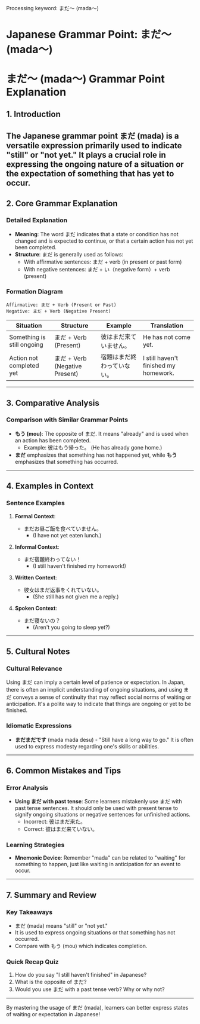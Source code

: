 Processing keyword: まだ〜 (mada〜)
# Japanese Grammar Point: まだ〜 (mada〜)
# まだ〜 (mada〜) Grammar Point Explanation
## 1. Introduction
The Japanese grammar point まだ (mada) is a versatile expression primarily used to indicate "still" or "not yet." It plays a crucial role in expressing the ongoing nature of a situation or the expectation of something that has yet to occur. 
---
## 2. Core Grammar Explanation
### Detailed Explanation
- **Meaning**: The word まだ indicates that a state or condition has not changed and is expected to continue, or that a certain action has not yet been completed.
- **Structure**: まだ is generally used as follows:
  - With affirmative sentences: まだ + verb (in present or past form)
  - With negative sentences: まだ + い（negative form）+ verb (present)
  
### Formation Diagram
```
Affirmative: まだ + Verb (Present or Past)
Negative: まだ + Verb (Negative Present)
```
| Situation           | Structure                        | Example                               | Translation                      |
|---------------------|----------------------------------|---------------------------------------|----------------------------------|
| Something is still ongoing | まだ + Verb (Present)       | 彼はまだ来ていません。           | He has not come yet.            |
| Action not completed yet | まだ + Verb (Negative Present) | 宿題はまだ終わっていない。       | I still haven't finished my homework. |
---
## 3. Comparative Analysis
### Comparison with Similar Grammar Points
- **もう (mou)**: The opposite of まだ. It means "already" and is used when an action has been completed.
  - Example: 彼はもう帰った。 (He has already gone home.)
- **まだ** emphasizes that something has not happened yet, while **もう** emphasizes that something has occurred.
---
## 4. Examples in Context
### Sentence Examples
1. **Formal Context**:
   - まだお昼ご飯を食べていません。
     - (I have not yet eaten lunch.)
   
2. **Informal Context**:
   - まだ宿題終わってない！
     - (I still haven't finished my homework!)
   
3. **Written Context**:
   - 彼女はまだ返事をくれていない。
     - (She still has not given me a reply.)
   
4. **Spoken Context**:
   - まだ寝ないの？
     - (Aren't you going to sleep yet?)
---
## 5. Cultural Notes
### Cultural Relevance
Using まだ can imply a certain level of patience or expectation. In Japan, there is often an implicit understanding of ongoing situations, and using まだ conveys a sense of continuity that may reflect social norms of waiting or anticipation. It's a polite way to indicate that things are ongoing or yet to be finished. 
### Idiomatic Expressions
- **まだまだです** (mada mada desu) - "Still have a long way to go." It is often used to express modesty regarding one's skills or abilities.
---
## 6. Common Mistakes and Tips
### Error Analysis
- **Using まだ with past tense**: Some learners mistakenly use まだ with past tense sentences. It should only be used with present tense to signify ongoing situations or negative sentences for unfinished actions.
  - Incorrect: 彼はまだ来た。
  - Correct: 彼はまだ来ていない。
### Learning Strategies
- **Mnemonic Device**: Remember "mada" can be related to "waiting" for something to happen, just like waiting in anticipation for an event to occur.
---
## 7. Summary and Review
### Key Takeaways
- まだ (mada) means "still" or "not yet."
- It is used to express ongoing situations or that something has not occurred.
- Compare with もう (mou) which indicates completion.
### Quick Recap Quiz
1. How do you say "I still haven't finished" in Japanese?
2. What is the opposite of まだ?
3. Would you use まだ with a past tense verb? Why or why not?
---
By mastering the usage of まだ (mada), learners can better express states of waiting or expectation in Japanese!
